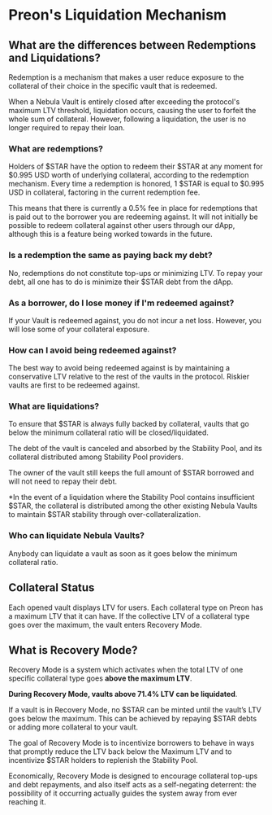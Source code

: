 # Preon's Liquidation Mechanism

## What are the differences between Redemptions and Liquidations?

Redemption is a mechanism that makes a user reduce exposure to the collateral of their choice in the specific vault that is redeemed.

When a Nebula Vault is entirely closed after exceeding the protocol's maximum LTV threshold, liquidation occurs, causing the user to forfeit the whole sum of collateral. However, following a liquidation, the user is no longer required to repay their loan.

### What are redemptions?

Holders of $STAR have the option to redeem their $STAR at any moment for $0.995 USD worth of underlying collateral, according to the redemption mechanism. Every time a redemption is honored, 1 $STAR is equal to $0.995 USD in collateral, factoring in the current redemption fee.

This means that there is currently a 0.5% fee in place for redemptions that is paid out to the borrower you are redeeming against. It will not initially be possible to redeem collateral against other users through our dApp, although this is a feature being worked towards in the future.

### Is a redemption the same as paying back my debt?

No, redemptions do not constitute top-ups or minimizing LTV. To repay your debt, all one has to do is minimize their $STAR debt from the dApp.

### As a borrower, do I lose money if I'm redeemed against?

If your Vault is redeemed against, you do not incur a net loss. However, you will lose some of your collateral exposure.

### How can I avoid being redeemed against?

The best way to avoid being redeemed against is by maintaining a conservative LTV relative to the rest of the vaults in the protocol. Riskier vaults are first to be redeemed against.

### What are liquidations?

To ensure that $STAR is always fully backed by collateral, vaults that go below the minimum collateral ratio will be closed/liquidated.

The debt of the vault is canceled and absorbed by the Stability Pool, and its collateral distributed among Stability Pool providers.

The owner of the vault still keeps the full amount of $STAR borrowed and will not need to repay their debt.

*In the event of a liquidation where the Stability Pool contains insufficient $STAR, the collateral is distributed among the other existing Nebula Vaults to maintain $STAR stability through over-collateralization.

### Who can liquidate Nebula Vaults?
Anybody can liquidate a vault as soon as it goes below the minimum collateral ratio.

## Collateral Status

Each opened vault displays LTV for users. Each collateral type on Preon has a maximum LTV that it can have. If the collective LTV of a collateral type goes over the maximum, the vault enters Recovery Mode.

## What is Recovery Mode?

Recovery Mode is a system which activates when the total LTV of one specific collateral type goes **above the maximum LTV**.

**During Recovery Mode, vaults above 71.4% LTV can be liquidated**.

If a vault is in Recovery Mode, no $STAR can be minted until the vault’s LTV goes below the maximum. This can be achieved by repaying $STAR debts or adding more collateral to your vault.

The goal of Recovery Mode is to incentivize borrowers to behave in ways that promptly reduce the LTV back below the Maximum LTV and to incentivize $STAR holders to replenish the Stability Pool.

Economically, Recovery Mode is designed to encourage collateral top-ups and debt repayments, and also itself acts as a self-negating deterrent: the possibility of it occurring actually guides the system away from ever reaching it.
